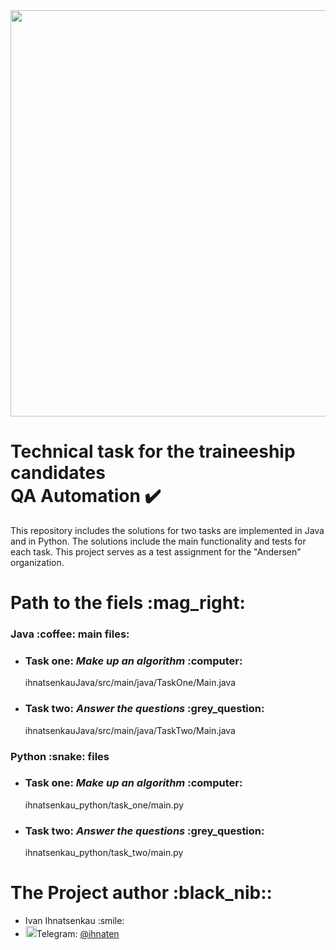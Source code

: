 <img src="https://media.licdn.com/dms/image/v2/D4E22AQE-4a1QG4o4oA/feedshare-shrink_800/B4EZaH7WRhHIAo-/0/1746037205080?e=2147483647&v=beta&t=EGJIduXPBJsrYNN4pJdrcuKxZRV4rTSeRTCxw8rFtII"  width="650" />

# Technical task for the traineeship candidates <br> QA Automation :heavy_check_mark:

This repository includes the solutions for two tasks are implemented in Java and in Python. The solutions include the main functionality and tests for each task.
This project serves as a test assignment for the "Andersen" organization.



<h1>Path to the fiels :mag_right:</h1>
<h3>Java :coffee: main files:</h3>
<ul>
	<li><h3>Task one: <em>Make up an algorithm</em> :computer:</h3>
	<p>ihnatsenkauJava/src/main/java/TaskOne/Main.java</p></li>
	<li><h3>Task two: <em>Answer the questions</em> :grey_question:</h3>
	<p>ihnatsenkauJava/src/main/java/TaskTwo/Main.java</p></li>
</ul>
<h3>Python :snake: files</h3>
<ul>
	<li><h3>Task one: <em>Make up an algorithm</em> :computer:</h3>
	<p>ihnatsenkau_python/task_one/main.py</p></li>
	<li><h3>Task two: <em>Answer the questions</em> :grey_question:</h3>
	<p>ihnatsenkau_python/task_two/main.py</p></li>
</ul>
<h1>The Project author :black_nib::</h1>
  <ul>
  <li>Ivan Ihnatsenkau :smile:</li>
  <li><img src="https://upload.wikimedia.org/wikipedia/commons/thumb/8/83/Telegram_2019_Logo.svg/800px-Telegram_2019_Logo.svg.png", width=18 />Telegram: <a href="https://t.me/ihnatsen" target="_blank">  @ihnaten</a></li>
</ul>  
